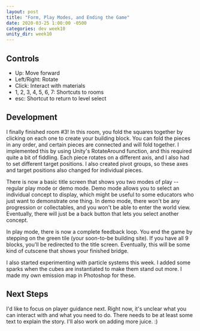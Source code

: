 ```yaml
---
layout: post
title: "Form, Play Modes, and Ending the Game"
date: 2020-03-25 1:00:00 -0500
categories: dev week10
unity_dir: week10
---
```


## Controls
* Up: Move forward
* Left/Right: Rotate
* Click: Interact with materials
* 1, 2, 3, 4, 5, 6, 7: Shortcuts to rooms
* esc: Shortcut to return to level select

## Development
I finally finished room #3! In this room, you fold the squares together by clicking on each one to create your building block. You can fold the pieces in any order, and certain pieces are connected and will fold together. I implemented this by using Unity's RotateAround function, and this required quite a bit of fiddling. Each piece rotates on a different axis, and I also had to set different target positions. I also created pivot groups, so these axes and target positions also changed for individual pieces.

There is now a basic title screen that shows you two modes of play -- regular play mode or demo mode. Demo mode allows you to select an individual concept to display, which might be useful to some educators who just want to demonstrate one thing. In demo mode, there won't be any progression or collectables, and you won't be able to enter the world view. Eventually, there will just be a back button that lets you select another concept.

In play mode, there is now a complete feedback loop. You end the game by stepping on the green tile (your soon-to-be building site). If you have all 9 blocks, you'll be redirected to the title screen. Eventually, this will be some kind of cutscene that shows your finished bridge.

I also started experimenting with particle systems this week. I added some sparks when the cubes are instantiated to make them stand out more. I made my own emission map in Photoshop for these.

## Next Steps
I'd like to focus on player guidance next. Right now, it's unclear what you can interact with and what you need to do. There needs to be at least some text to explain the story. I'll also work on adding more juice. :)